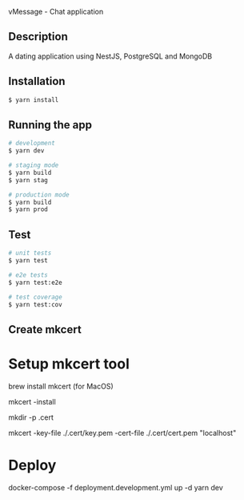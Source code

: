 vMessage - Chat application

## Description

A dating application using NestJS, PostgreSQL and MongoDB

## Installation

```bash
$ yarn install
```

## Running the app

```bash
# development
$ yarn dev

# staging mode
$ yarn build
$ yarn stag

# production mode
$ yarn build
$ yarn prod
```

## Test

```bash
# unit tests
$ yarn test

# e2e tests
$ yarn test:e2e

# test coverage
$ yarn test:cov
```

## Create mkcert
# Setup mkcert tool
brew install mkcert (for MacOS)

mkcert -install

mkdir -p .cert

mkcert -key-file ./.cert/key.pem -cert-file ./.cert/cert.pem "localhost"

# Deploy
docker-compose -f deployment.development.yml up -d
yarn dev